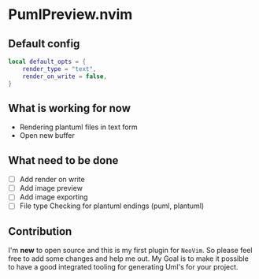 # PumlPreview.nvim

## Default config

```lua
local default_opts = {
    render_type = "text",
    render_on_write = false,
}
```

## What is working for now

- Rendering plantuml files in text form
- Open new buffer

## What need to be done

- [ ] Add render on write
- [ ] Add image preview
- [ ] Add image exporting
- [ ] File type Checking for plantuml endings (puml, plantuml)

## Contribution

I'm **new** to open source and this is my first plugin for `NeoVim`.
So please feel free to add some changes and help me out.
My Goal is to make it possible to have a good integrated
tooling for generating Uml's for your project.
